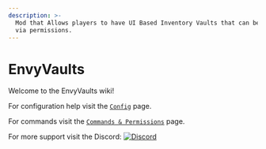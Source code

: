 ```yaml
---
description: >-
  Mod that Allows players to have UI Based Inventory Vaults that can be assigned
  via permissions.
---
```


# EnvyVaults

Welcome to the EnvyVaults wiki!

For configuration help visit the [`Config`](config.md) page.

For commands visit the [`Commands & Permissions`](https://app.gitbook.com/o/VBNbt9QKM9Bl2VRr86F1/s/y9PJxPPXscaXBT8YDkH8/) page.

For more support visit the Discord: [![Discord](https://camo.githubusercontent.com/f5c9e691a16267d81f51857e196c6f29814f3f6c4ae615238cac06da1578cfca/68747470733a2f2f696d672e736869656c64732e696f2f646973636f72642f383331393636363431353836383331343331)](https://discord.gg/7vqgtrjDGw)
